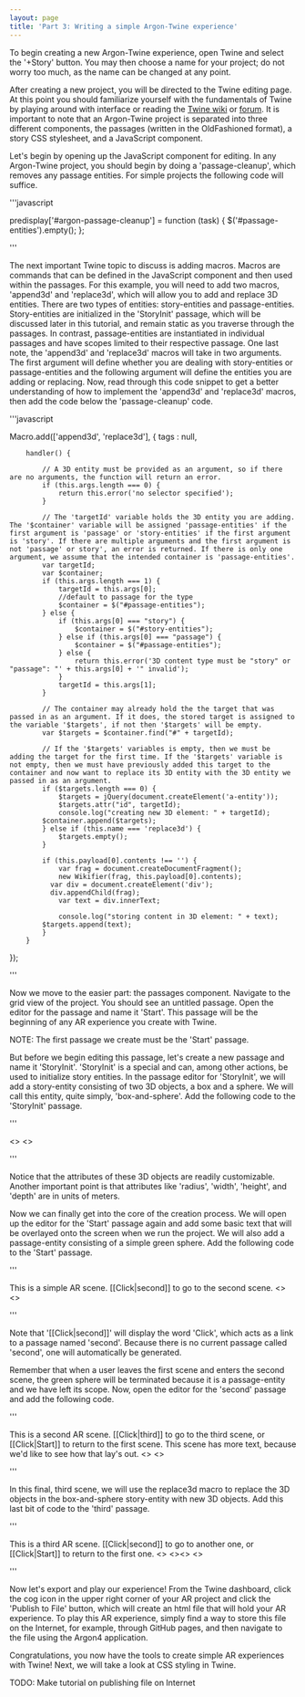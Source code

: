 ```yaml
---
layout: page
title: 'Part 3: Writing a simple Argon-Twine experience'
---
```


To begin creating a new Argon-Twine experience, open Twine and select the '+Story' button. You may then choose a name for your project; do not worry too much, as the name can be changed at any point.

After creating a new project, you will be directed to the Twine editing page. At this point you should familiarize yourself with the fundamentals of Twine by playing around with interface or reading the [Twine wiki](http://twinery.org/wiki/) or [forum](http://twinery.org/forum/). It is important to note that an Argon-Twine project is separated into three different components, the passages (written in the OldFashioned format), a story CSS stylesheet, and a JavaScript component.

Let's begin by opening up the JavaScript component for editing. In any Argon-Twine project, you should begin by doing a 'passage-cleanup', which removes any passage entities. For simple projects the following code will suffice.

'''javascript

predisplay['#argon-passage-cleanup'] = function (task) {
    $('#passage-entities').empty();
};

'''

The next important Twine topic to discuss is adding macros. Macros are commands that can be defined in the JavaScript component and then used within the passages. For this example, you will need to add two macros, 'append3d' and 'replace3d', which will allow you to add and replace 3D entities. There are two types of entities: story-entities and passage-entities. Story-entities are initialized in the 'StoryInit' passage, which will be discussed later in this tutorial, and remain static as you traverse through the passages. In contrast, passage-entities are instantiated in individual passages and have scopes limited to their respective passage. One last note, the 'append3d' and 'replace3d' macros will take in two arguments. The first argument will define whether you are dealing with story-entities or passage-entities and the following argument will define the entities you are adding or replacing. Now, read through this code snippet to get a better understanding of how to implement the 'append3d' and 'replace3d' macros, then add the code below the 'passage-cleanup' code.

'''javascript

Macro.add(['append3d', 'replace3d'], {
        tags : null,


        handler() {

            // A 3D entity must be provided as an argument, so if there are no arguments, the function will return an error.
            if (this.args.length === 0) {
                return this.error('no selector specified');
            }

            // The 'targetId' variable holds the 3D entity you are adding. The '$container' variable will be assigned 'passage-entities' if the first argument is 'passage' or 'story-entities' if the first argument is 'story'. If there are multiple arguments and the first argument is not 'passage' or story', an error is returned. If there is only one argument, we assume that the intended container is 'passage-entities'.
            var targetId;
            var $container;
            if (this.args.length === 1) {
                targetId = this.args[0];
                //default to passage for the type
                $container = $("#passage-entities");
            } else {
                if (this.args[0] === "story") {
                    $container = $("#story-entities");
                } else if (this.args[0] === "passage") {
                    $container = $("#passage-entities");
                } else {
                    return this.error('3D content type must be "story" or "passage": "' + this.args[0] + '" invalid');
                }
                targetId = this.args[1];
            }

            // The container may already hold the the target that was passed in as an argument. If it does, the stored target is assigned to the variable '$targets', if not then '$targets' will be empty.
            var $targets = $container.find("#" + targetId);

            // If the '$targets' variables is empty, then we must be adding the target for the first time. If the '$targets' variable is not empty, then we must have previously added this target to the container and now want to replace its 3D entity with the 3D entity we passed in as an argument.
            if ($targets.length === 0) {
                $targets = jQuery(document.createElement('a-entity'));
                $targets.attr("id", targetId);
                console.log("creating new 3D element: " + targetId);
            $container.append($targets);
            } else if (this.name === 'replace3d') {
                $targets.empty();
            }

            if (this.payload[0].contents !== '') {
                var frag = document.createDocumentFragment();
                new Wikifier(frag, this.payload[0].contents);
              var div = document.createElement('div');
              div.appendChild(frag);
                var text = div.innerText;

                console.log("storing content in 3D element: " + text);
            $targets.append(text);
            }
        }
});

'''

Now we move to the easier part: the passages component. Navigate to the grid view of the project. You should see an untitled passage. Open the editor for the passage and name it 'Start'. This passage will be the beginning of any AR experience you create with Twine.

NOTE: The first passage we create must be the 'Start' passage.

But before we begin editing this passage, let's create a new passage and name it 'StoryInit'. 'StoryInit' is a special and can, among other actions, be used to initialize story entities. In the passage editor for 'StoryInit', we will add a story-entity consisting of two 3D objects, a box and a sphere. We will call this entity, quite simply, 'box-and-sphere'. Add the following code to the 'StoryInit' passage.

'''

<<append3d story box-and-sphere>>
<a-sphere position="0 1.25 -10" radius="1.25" color="pink" ></a-sphere><a-box id="bluebox" position="-1 0.5 -10" rotation="0 45 0" width="1" height="1" depth="1"  color="blue"></a-box>
<</append3d>>

'''

Notice that the attributes of these 3D objects are readily customizable. Another important point is that attributes like 'radius', 'width', 'height', and 'depth' are in units of meters.

Now we can finally get into the core of the creation process. We will open up the editor for the 'Start' passage again and add some basic text that will be overlayed onto the screen when we run the project. We will also add a passage-entity consisting of a simple green sphere. Add the following code to the 'Start' passage.

'''

This is a simple AR scene. [[Click|second]] to go to the second scene.
<<append3d sphere1>>
<a-sphere position="1 1.25 -5" radius="1.25" color="darkgreen" ></a-sphere>
<</append3d>>

'''

Note that '[[Click|second]]' will display the word 'Click', which acts as a link to a passage named 'second'. Because there is no current passage called 'second', one will automatically be generated.

Remember that when a user leaves the first scene and enters the second scene, the green sphere will be terminated because it is a passage-entity and we have left its scope. Now, open the editor for the 'second' passage and add the following code.

'''

This is a second AR scene. [[Click|third]] to go to the third scene, or [[Click|Start]] to return to the first scene. This scene has more text, because we'd like to see how that lay's out.
<<append3d passage sphere2>>
<a-sphere position="-1 -1.25 -5" radius="1.25" color="orange" ></a-sphere>
<</append3d>>

'''

In this final, third scene, we will use the replace3d macro to replace the 3D objects in the box-and-sphere story-entity with new 3D objects. Add this last bit of code to the 'third' passage.

'''

This is a third AR scene.  [[Click|second]] to go to another one, or [[Click|Start]] to return to the first one.
<<append3d sphere3>>
<a-sphere position="-1 1.25 -5" radius="1.25" color="orange" ></a-sphere>
<</append3d>><<replace3d story box-and-sphere>>
<a-sphere position="0 -1.25 -10" radius="1.25" color="#EF2D5E" ></a-sphere><a-box id="bluebox" position="-1 -2.5 -10" rotation="0 45 0" width="1" height="1" depth="1"  color="#4CC3D9"></a-box>
<</replace3d>>

'''

Now let's export and play our experience! From the Twine dashboard, click the cog icon in the upper right corner of your AR project and click the 'Publish to File' button, which will create an html file that will hold your AR experience. To play this AR experience, simply find a way to store this file on the Internet, for example, through GitHub pages, and then navigate to the file using the Argon4 application.

Congratulations, you now have the tools to create simple AR experiences with Twine! Next, we will take a look at CSS styling in Twine.

TODO: Make tutorial on publishing file on Internet